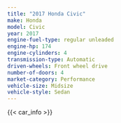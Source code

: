 ```yaml
---
title: "2017 Honda Civic"
make: Honda
model: Civic
year: 2017
engine-fuel-type: regular unleaded
engine-hp: 174
engine-cylinders: 4
transmission-type: Automatic
driven-wheels: Front wheel drive
number-of-doors: 4
market-category: Performance
vehicle-size: Midsize
vehicle-style: Sedan
---
```


{{< car_info >}}
